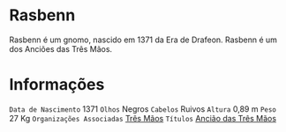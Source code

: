 <!-- TITLE: Rasbenn -->
<!-- SUBTITLE: Visão geral sobre Rasbenn -->

# Rasbenn
Rasbenn é um gnomo, nascido em 1371 da Era de Drafeon. Rasbenn é um dos Anciões das Três Mãos.

# Informações
`Data de Nascimento` 1371 
`Olhos` Negros
`Cabelos` Ruivos
`Altura` 0,89 m
`Peso` 27 Kg
`Organizações Associadas` [Três Mãos](http://localhost/faccoes/faccoes-independentes/tres-maos#tres-maos)
`Títulos` [Ancião das Três Mãos](http://localhost/rankings-e-titulos/anciao-das-tres-maos#anciao-das-tres-maos)
